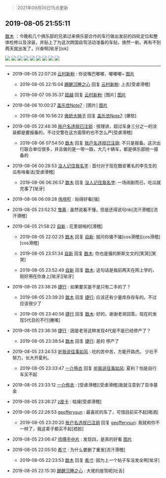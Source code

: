 > 2021年09月05日15点更新
<link rel="stylesheet" href="https://cdn.jsdelivr.net/gh/taotie6/sampleJSON@main/css/photo_show.css">


 ## 2019-08-05 21:55:11 

 [㪚木](https://www.coolapk.com/feed/13131385?shareKey=M2Q3ODNmZmFmYWE2NjEzMTc0YmE~) ：今晚和几个俱乐部的兄弟过来俱乐部合作的车行做出发前的四轮定位和整体检修以及涂装，并贴上了为这次跨国自驾活动准备的车贴，焕然一新。再有不到两天就出发了，兴奋啊[呲牙][ok] 

<div class="album">
<img class="img-item" src="http://image.coolapk.com/feed/2019/0805/21/1081091_1d6becbb_1997_8157@1920x1080.jpeg" />
<img class="img-item" src="http://image.coolapk.com/feed/2019/0805/21/1081091_17f918a1_1997_816@1920x1080.jpeg" />
<img class="img-item" src="http://image.coolapk.com/feed/2019/0805/21/1081091_d4ad2fd8_1997_8162@1920x1080.jpeg" />
<img class="img-item" src="http://image.coolapk.com/feed/2019/0805/21/1081091_4cce289e_1997_8153@672x378.gif" />
<img class="img-item" src="http://image.coolapk.com/feed/2019/0805/21/1081091_e3ca95ac_1997_8151@768x432.gif" />
<img class="img-item" src="http://image.coolapk.com/feed/2019/0805/21/1081091_f10f23eb_1997_8149@768x432.gif" />
<img class="img-item" src="http://image.coolapk.com/feed/2019/0805/21/1081091_c200a5a0_3307_9735@1920x1080.jpeg" />
<img class="img-item" src="http://image.coolapk.com/feed/2019/0805/21/1081091_c137d6a8_3307_9737@1920x1080.jpeg" />
<img class="img-item" src="http://image.coolapk.com/feed/2019/0805/21/1081091_dccdad6d_3307_9739@1920x1080.jpeg" />
</div>

 ------- 

- 2019-08-05 22:07:26 [云村新粉](uid=809098) : 你说嘴巴嘟嘟，嘟嘟嘟~ [图片](http://image.coolapk.com/feed/2019/0805/22/809098_4045_0077@1080x2220.jpg)

    - 2019-08-05 22:15:04 [踢醒沉睡之心](uid=1036269) 回复 [云村新粉](uid=809098): 上去[受虐滑稽] 

    - 2019-08-07 09:35:37 [瓯越](uid=742413) 回复 [云村新粉](uid=809098): [图片] [图片](http://image.coolapk.com/feed/2019/0722/21/742413_5f036b4a_0902_1482@1427x1427.jpeg)

- 2019-08-06 10:00:27 [盖乐世Note7](uid=1049511) : [图片] [图片](http://image.coolapk.com/feed/2019/0806/10/1049511_915e766c_6825_495@720x720.jpeg)

    - 2019-08-06 10:56:22 [傲娇大狮子](uid=1600391) 回复 [盖乐世Note7](uid=1049511): [爆怒] 

- 2019-08-05 22:48:36 [账户名违规已注销](uid=1039732) : 按理讲，超过车身三分之一的涂装都是要报备的，不过交警在这方面管的也不怎么严[受虐滑稽] 

    - 2019-08-06 07:54:50 [㪚木](uid=1081091) 回复 [账户名违规已注销](uid=1039732): 不只是报备。这次出行联合单位很多，并且做的是一带一路，大几十辆车，都是俱乐部统一报备的 

- 2019-08-06 00:28:53 [没人记住我名字](uid=2097979) : 首付对于现在酷安著名的李先生的瓜有啥看法[受虐滑稽] 

    - 2019-08-06 06:26:57 [㪚木](uid=1081091) 回复 [没人记住我名字](uid=2097979): 一场闹剧而已，吃瓜就完事了[呲牙] 

- 2019-08-06 06:09:28 [伟唠咑](uid=488448) : 贴得好看[强] 

- 2019-08-05 23:52:52 [曳离](uid=2374172) : 虽然说看不懂，但是还得说句nb[流汗滑稽][流汗滑稽] 

- 2019-08-05 21:58:22 [自新](uid=2031956) : 花里胡哨的[滑稽] 

    - 2019-08-05 22:02:25 [㪚木](uid=1081091) 回复 [自新](uid=2031956): 就问你骚不骚[cos滑稽][cos滑稽][cos滑稽] 

    - 2019-08-05 23:51:34 [自新](uid=2031956) 回复 [㪚木](uid=1081091): 你也是骚的斯斯文文的[笑哭][笑哭] 

    - 2019-08-05 23:52:49 [自新](uid=2031956) 回复 [㪚木](uid=1081091): 这句话是我前两天在网上学的，刚好用在你身上[呲牙][呲牙] 

- 2019-08-05 23:38:26 [捷行](uid=1629443) : 如果要买是不是只有二手的了？ 

    - 2019-08-05 23:39:20 [㪚木](uid=1081091) 回复 [捷行](uid=1629443): 应该还有少量库存存车的。不过应该很少了 

    - 2019-08-05 23:40:56 [捷行](uid=1629443) 回复 [㪚木](uid=1081091): 好的，谢谢老哥回答。现在的发现5代丑的不行[撇嘴] 

- 2019-08-05 23:36:36 [捷行](uid=1629443) : 因是老哥这种发现4代是不是已经停产了？ 

    - 2019-08-05 23:38:54 [㪚木](uid=1081091) 回复 [捷行](uid=1629443): 是的 停产了 

- 2019-08-05 23:24:53 [听我说往事如风](uid=1531308) : 吃的苦中苦，方能开路虎。
少壮不努力，长大开夏利。 

    - 2019-08-05 23:33:47 [一介佈衣](uid=796568) 回复 [听我说往事如风](uid=1531308): 夏利？怕是自行车买不起 

- 2019-08-05 23:33:12 [一介佈衣](uid=796568) : [受虐滑稽][受虐滑稽]我就注意到了百寺基金 

- 2019-08-05 23:26:27 [z皮卡](uid=1896403) : 枯燥[受虐滑稽] 

- 2019-08-05 22:26:53 [geofferysun](uid=435760) : 最喜欢的车了，可惜目前买不起[喝酒] 

    - 2019-08-05 23:20:20 [账户名违规已注销](uid=1039732) 回复 [geofferysun](uid=435760): 我就和你不一样了，我这辈子都买不起[捂脸] 

- 2019-08-05 23:06:47 [师傅手中片](uid=1467971) : 发现四，是真的好看 [图片](http://image.coolapk.com/feed/2019/0805/23/1467971_45c5af3e_7606_3995@1058x1336.jpeg)

- 2019-08-05 22:05:50 [希寸](uid=634910) : 为什么要删了重发[流汗滑稽] 

    - 2019-08-05 22:23:53 [㪚木](uid=1081091) 回复 [希寸](uid=634910): 因为上一个帖子车没发全啊[呲牙] 

- 2019-08-05 22:15:30 [踢醒沉睡之心](uid=1036269) : 大佬的座驾呢[吐舌] 

